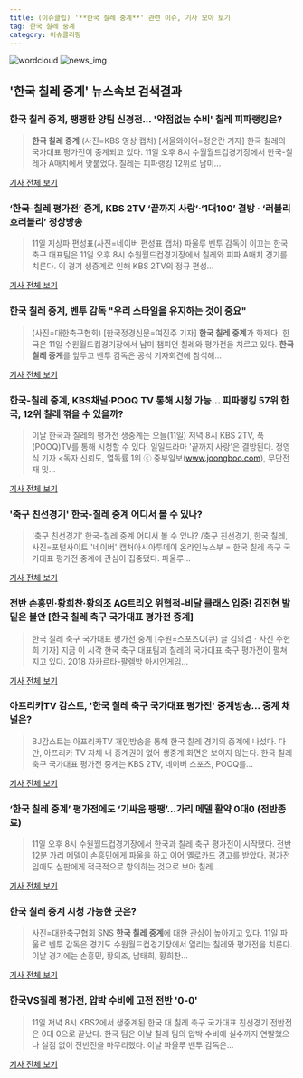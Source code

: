 ```yaml
---
title: (이슈클립) '**한국 칠레 중계**' 관련 이슈, 기사 모아 보기
tag: 한국 칠레 중계
category: 이슈클리핑
---
```

![wordcloud](https://s3.ap-northeast-2.amazonaws.com/lyrics101-wordcloud/2018-09-11-1536668798.png)
![news_img](https://user-images.githubusercontent.com/42597476/44507050-1206f400-a6e4-11e8-8d98-7ffbfebb353f.png)
## **'**한국 칠레 중계**'** 뉴스속보 검색결과
### **한국 칠레 중계**, 팽팽한 양팀 신경전… '약점없는 수비' 칠레 피파랭킹은?

>**한국 칠레 중계** (사진=KBS 영상 캡처) [서울와이어=정은란 기자] 한국 칠레의 국가대표 평가전이 중계되고 있다. 11일 오후 8시 수월월드컵경기장에서 한국-칠레가 A매치에서 맞붙었다. 칠레는 피파랭킹 12위로 남미...

<a href="http://www.seoulwire.com/news/articleView.html?idxno=26109" target="_blank">기사 전체 보기</a>

### ‘한국-칠레 평가전’ 중계, KBS 2TV ‘끝까지 사랑‘·‘1대100’ 결방 · ‘러블리 호러블리’ 정상방송

>11일 지상파 편성표(사진=네이버 편성표 캡처) 파울루 벤투 감독이 이끄는 한국 축구 대표팀은 11일 오후 8시 수원월드컵경기장에서 칠레와 피파 A매치 경기를 치른다. 이 경기 생중계로 인해 KBS 2TV의 정규 편성...

<a href="http://news.hankyung.com/article/201809114427I" target="_blank">기사 전체 보기</a>

### **한국 칠레 중계**, 벤투 감독 "우리 스타일을 유지하는 것이 중요"

>(사진=대한축구협회) [한국정경신문=여진주 기자] **한국 칠레 중계**가 화제다. 한국은 11일 수원월드컵경기장에서 남미 챔피언 칠레와 평가전을 치르고 있다. **한국 칠레 중계**를 앞두고 벤투 감독은 공식 기자회견에 참석해...

<a href="http://kpenews.com/Board.aspx?BoardNo=18747" target="_blank">기사 전체 보기</a>

### 한국-칠레 중계, KBS채널·POOQ TV 통해 시청 가능… 피파랭킹 57위 한국, 12위 칠레 꺾을 수 있을까?

>이날 한국과 칠레의 평가전 생중계는 오늘(11일) 저녁 8시 KBS 2TV, 푹(POOQ)TV를 통해 시청할 수 있다. 일일드라마 '끝까지 사랑'은 결방된다. 정영식 기자 <독자 신뢰도, 열독률 1위 ⓒ 중부일보(www.joongboo.com), 무단전재 및...

<a href="http://www.joongboo.com/news/articleView.html?idxno=1286355" target="_blank">기사 전체 보기</a>

### '축구 친선경기' 한국-칠레 중계 어디서 볼 수 있나?

>'축구 친선경기' 한국-칠레 중계 어디서 볼 수 있나? /축구 친선경기, 한국 칠레, 사진=포털사이트 '네이버' 캡처아시아투데이 온라인뉴스부 = 한국 칠레 축구 국가대표 평가전 중계에 관심이 집중됐다. 파울루...

<a href="http://www.asiatoday.co.kr/view.php?key=20180911001647184" target="_blank">기사 전체 보기</a>

### 전반 손흥민·황희찬·황의조 AG트리오 위협적-비달 클래스 입증! 김진현 발밑은 불안 [한국 칠레 축구 국가대표 평가전 중계]

>한국 칠레 축구 국가대표 평가전 중계 [수원=스포츠Q(큐) 글 김의겸ㆍ사진 주현희 기자] 지금 이 시각 한국 축구 대표팀과 칠레의 국가대표 축구 평가전이 펼쳐지고 있다.  2018 자카르타-팔렘방 아시안게임...

<a href="http://www.sportsq.co.kr/news/articleView.html?idxno=302409" target="_blank">기사 전체 보기</a>

### 아프리카TV 감스트, '한국 칠레 축구 국가대표 평가전' 중계방송… 중계 채널은?

>BJ감스트는 아프리카TV 개인방송을 통해 한국 칠레 경기의 중계에 나섰다. 다만, 아프리카 TV 자체 내 중계권이 없어 생중계 화면은 보이지 않는다.  한국 칠레 축구 국가대표 평가전 중계는 KBS 2TV, 네이버 스포츠, POOQ를...

<a href="http://www.kyeongin.com/main/view.php?key=20180911002026044" target="_blank">기사 전체 보기</a>

### ‘**한국 칠레 중계**’ 평가전에도 ‘기싸움 팽팽’…가리 메델 활약 0대0 (전반종료)

>11일 오후 8시 수원월드컵경기장에서 한국과 칠레 축구 평가전이 시작됐다. 전반 12분 가리 메델이 손흥민에게 파울을 하고 이어 옐로카드 경고를 받았다. 평가전임에도 심판에게 적극적으로 항의하는 것으로 보아 칠레...

<a href="http://www.kookje.co.kr/news2011/asp/newsbody.asp?code=0600&key=20180911.99099004687" target="_blank">기사 전체 보기</a>

### **한국 칠레 중계** 시청 가능한 곳은?

>사진=대한축구협회 SNS **한국 칠레 중계**에 대한 관심이 높아지고 있다. 11일 파울로 벤투 감독은 경기도 수원월드컵경기장에서 열리는 칠레와 평가전을 치른다. 이날 경기에는 손흥민, 황의조, 남태희, 황희찬...

<a href="http://www.nextdaily.co.kr/news/article.html?id=20180911800082" target="_blank">기사 전체 보기</a>

### 한국VS칠레 평가전, 압박 수비에 고전 전반 '0-0'

>11일 저녁 8시 KBS2에서 생중계된 한국 대 칠레 축구 국가대표 친선경기 전반전은 0대 0으로 끝났다. 한국 팀은 이날 칠레 팀의 압박 수비에 실수까지 연발했으나 실점 없이 전반전을 마무리했다. 이날 파울루 벤투 감독은...

<a href="http://tvdaily.asiae.co.kr/read.php3?aid=15366665651394176002" target="_blank">기사 전체 보기</a>


